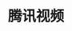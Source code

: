 ---
title: "腾讯视频"
url: "https://v.qq.com"
description: "中国领先的在线视频平台，提供丰富的影视剧、综艺、动漫等内容"
category: "娱乐生活"
tags: ["视频平台", "影视剧", "综艺节目", "动漫", "会员服务"]
icon: "🎬"
---